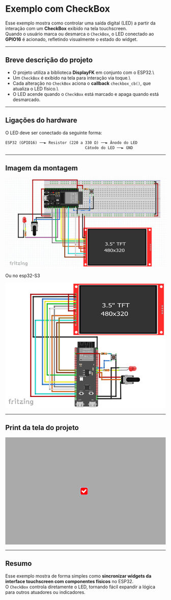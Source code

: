 # Exemplo com CheckBox

Esse exemplo mostra como controlar uma saída digital (LED) a partir da
interação com um **CheckBox** exibido na tela touchscreen.\
Quando o usuário marca ou desmarca o `CheckBox`, o LED conectado ao
**GPIO16** é acionado, refletindo visualmente o estado do widget.

------------------------------------------------------------------------

## Breve descrição do projeto

-   O projeto utiliza a biblioteca **DisplayFK** em conjunto com o
    ESP32.\
-   Um `CheckBox` é exibido na tela para interação via toque.\
-   Cada alteração no `CheckBox` aciona o **callback** `checkbox_cb()`,
    que atualiza o LED físico.\
-   O LED acende quando o `CheckBox` está marcado e apaga quando está
    desmarcado.

------------------------------------------------------------------------

## Ligações do hardware

O LED deve ser conectado da seguinte forma:

    ESP32 (GPIO16) ──► Resistor (220 a 330 Ω) ──► Ânodo do LED
                                       Cátodo do LED ──► GND

------------------------------------------------------------------------

## Imagem da montagem

![montagem](../montagem.png)

Ou no esp32-S3

![montagemS3](../montagemS3.png)

------------------------------------------------------------------------

## Print da tela do projeto

![Imagem da tela](screenshot.png)

------------------------------------------------------------------------

## Resumo

Esse exemplo mostra de forma simples como **sincronizar widgets da
interface touchscreen com componentes físicos** no ESP32.\
O `CheckBox` controla diretamente o LED, tornando fácil expandir a
lógica para outros atuadores ou indicadores.
